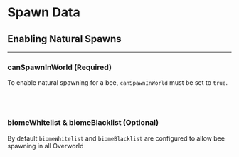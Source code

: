 # **Spawn Data**

## **Enabling Natural Spawns**
***

### **canSpawnInWorld** (Required)

To enable natural spawning for a bee, `canSpawnInWorld` must be set to `true`.

<br>
<br>

### **biomeWhitelist & biomeBlacklist** (Optional)

By default `biomeWhitelist` and `biomeBlacklist` are configured to allow bee spawning in all Overworld 
<!--stackedit_data:
eyJoaXN0b3J5IjpbNDE3NTIwNTYxLDE5Mjg5NTcyMDcsMTY4ND
YzMzA3MV19
-->